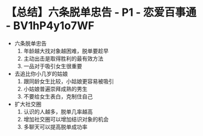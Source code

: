 # 【总结】六条脱单忠告 - P1 - 恋爱百事通 - BV1hP4y1o7WF

-   六条脱单忠告
    1.  年龄越大找对象越困难，脱单要趁早
    2.  主动出击是取得胜利的最有效方法
    3.  一品对于吸引女生很重要
-   去追比你小几岁的姑娘
    1.  跟同龄女生比较，小姑娘更容易被吸引
    2.  小姑娘普遍崇拜成熟的男生
    3.  不要给女生表白，克制住自己
-   扩大社交圈
    1.  认识的人越多，脱单几率越高
    2.  增加社交圈可以增加结识对象的机会
    3.  多聊天可以提高脱单成功率
